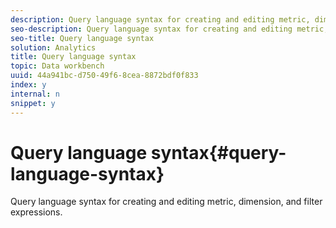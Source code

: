 ```yaml
---
description: Query language syntax for creating and editing metric, dimension, and filter expressions.
seo-description: Query language syntax for creating and editing metric, dimension, and filter expressions.
seo-title: Query language syntax
solution: Analytics
title: Query language syntax
topic: Data workbench
uuid: 44a941bc-d750-49f6-8cea-8872bdf0f833
index: y
internal: n
snippet: y
---
```


# Query language syntax{#query-language-syntax}

Query language syntax for creating and editing metric, dimension, and filter expressions.

